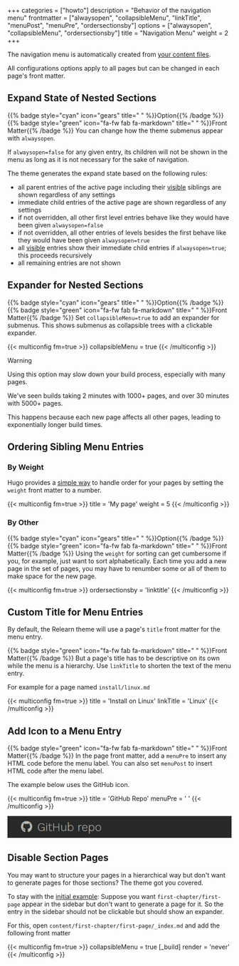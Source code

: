 +++
categories = ["howto"]
description = "Behavior of the navigation menu"
frontmatter = ["alwaysopen", "collapsibleMenu", "linkTitle", "menuPost", "menuPre", "ordersectionsby"]
options = ["alwaysopen", "collapsibleMenu", "ordersectionsby"]
title = "Navigation Menu"
weight = 2
+++

The navigation menu is automatically created from [your content files](authoring/structure).

All configurations options apply to all pages but can be changed in each page's front matter.

## Expand State of Nested Sections

{{% badge style="cyan" icon="gears" title=" " %}}Option{{% /badge %}} {{% badge style="green" icon="fa-fw fab fa-markdown" title=" " %}}Front Matter{{% /badge %}} You can change how the theme submenus appear with `alwaysopen`.

If `alwaysopen=false` for any given entry, its children will not be shown in the menu as long as it is not necessary for the sake of navigation.

The theme generates the expand state based on the following rules:

- all parent entries of the active page including their [visible](authoring/meta#hidden) siblings are shown regardless of any settings
- immediate child entries of the active page are shown regardless of any settings
- if not overridden, all other first level entries behave like they would have been given `alwaysopen=false`
- if not overridden, all other entries of levels besides the first behave like they would have been given `alwaysopen=true`
- all [visible](authoring/meta#hidden) entries show their immediate child entries if `alwaysopen=true`; this proceeds recursively
- all remaining entries are not shown

## Expander for Nested Sections

{{% badge style="cyan" icon="gears" title=" " %}}Option{{% /badge %}} {{% badge style="green" icon="fa-fw fab fa-markdown" title=" " %}}Front Matter{{% /badge %}} Set `collapsibleMenu=true` to add an expander for submenus. This shows submenus as collapsible trees with a clickable expander.

{{< multiconfig fm=true >}}
collapsibleMenu = true
{{< /multiconfig >}}

> [!WARNING]
> Using this option may slow down your build process, especially with many pages.
>
> We've seen builds taking 2 minutes with 1000+ pages, and over 30 minutes with 5000+ pages.
>
> This happens because each new page affects all other pages, leading to exponentially longer build times.

## Ordering Sibling Menu Entries

### By Weight

Hugo provides a [simple way](https://gohugo.io/getting-started/glossary/#weight) to handle order for your pages by setting the `weight` front matter to a number.

{{< multiconfig fm=true >}}
title = 'My page'
weight = 5
{{< /multiconfig >}}

### By Other

{{% badge style="cyan" icon="gears" title=" " %}}Option{{% /badge %}} {{% badge style="green" icon="fa-fw fab fa-markdown" title=" " %}}Front Matter{{% /badge %}} Using the `weight` for sorting can get cumbersome if you, for example, just want to sort alphabetically. Each time you add a new page in the set of pages, you may have to renumber some or all of them to make space for the new page.

{{< multiconfig fm=true >}}
ordersectionsby = 'linktitle'
{{< /multiconfig >}}

## Custom Title for Menu Entries

By default, the Relearn theme will use a page's `title` front matter for the menu entry.

{{% badge style="green" icon="fa-fw fab fa-markdown" title=" " %}}Front Matter{{% /badge %}} But a page's title has to be descriptive on its own while the menu is a hierarchy. Use `linkTitle` to shorten the text of the menu entry.

For example for a page named `install/linux.md`

{{< multiconfig fm=true >}}
title = 'Install on Linux'
linkTitle = 'Linux'
{{< /multiconfig >}}

## Add Icon to a Menu Entry

{{% badge style="green" icon="fa-fw fab fa-markdown" title=" " %}}Front Matter{{% /badge %}} In the page front matter, add a `menuPre` to insert any HTML code before the menu label. You can also set `menuPost` to insert HTML code after the menu label.

The example below uses the GitHub icon.

{{< multiconfig fm=true >}}
title = 'GitHub Repo'
menuPre = '<i class="fab fa-github"></i> '
{{< /multiconfig >}}

![Title with icon](item-with-icon.png?width=18.75rem)

## Disable Section Pages

You may want to structure your pages in a hierarchical way but don't want to generate pages for those sections? The theme got you covered.

To stay with the [initial example](authoring/structure): Suppose you want `first-chapter/first-page` appear in the sidebar but don't want to generate a page for it. So the entry in the sidebar should not be clickable but should show an expander.

For this, open `content/first-chapter/first-page/_index.md` and add the following front matter

{{< multiconfig fm=true >}}
collapsibleMenu = true
[_build]
  render = 'never'
{{< /multiconfig >}}
